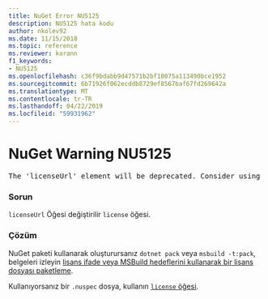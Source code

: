 ```yaml
---
title: NuGet Error NU5125
description: NU5125 hata kodu
author: nkolev92
ms.date: 11/15/2018
ms.topic: reference
ms.reviewer: karann
f1_keywords:
- NU5125
ms.openlocfilehash: c36f9bdabb9d47571b2bf18075a113490bce1952
ms.sourcegitcommit: 6b71926f062ecddb8729ef8567baf67fd269642a
ms.translationtype: MT
ms.contentlocale: tr-TR
ms.lasthandoff: 04/22/2019
ms.locfileid: "59931962"
---
```

# <a name="nuget-warning-nu5125"></a>NuGet Warning NU5125
<pre>The 'licenseUrl' element will be deprecated. Consider using the 'license' element instead.</pre>

### <a name="issue"></a>Sorun

`licenseUrl` Öğesi değiştirilir `license` öğesi.

### <a name="solution"></a>Çözüm

NuGet paketi kullanarak oluşturursanız `dotnet pack` veya `msbuild -t:pack`, belgeleri izleyin [lisans ifade veya MSBuild hedeflerini kullanarak bir lisans dosyası paketleme](../msbuild-targets.md#packing-a-license-expression-or-a-license-file).

Kullanıyorsanız bir `.nuspec` dosya, kullanın [ `license` öğesi](../nuspec.md#license).
